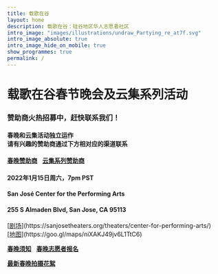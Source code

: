 ```yaml
---
title: 载歌在谷
layout: home
description: 载歌在谷：硅谷地区华人志愿者社区
intro_image: "images/illustrations/undraw_Partying_re_at7f.svg"
intro_image_absolute: true
intro_image_hide_on_mobile: true
show_programmes: true
permalink: /
---
```

# 载歌在谷春节晚会及云集系列活动
<h3>赞助商火热招募中，赶快联系我们！</h3>
<h4>春晚和云集活动独立运作<br>
请有兴趣的赞助商通过下方相对应的渠道联系</h4>
<a class="button home-button" href="/gala"><b>春晚赞助商</b></a>
&nbsp; <a class="button home-button" href="/yj"><b>云集系列赞助商</b></a>

<h4>2022年1月15日周六，7pm PST</h4>
<h4>San José Center for the Performing Arts</h4>
<h4>255 S Almaden Blvd, San Jose, CA 95113 </h4>
[<u>剧场</u>](https://sanjosetheaters.org/theaters/center-for-performing-arts/) &nbsp; [<u>地图</u>](https://goo.gl/maps/niXAKJ49jv6L1TtC6)<br>

<a class="button home-button" href="/gala"><b>春晚须知</b></a>
&nbsp; <a class="button" href="https://docs.google.com/forms/d/e/1FAIpQLSepoCkWFIVBIVNc4NdbBzf33wXHiHPQwyVty0rOycKusMG3LA/viewform"><b>春晚志愿者报名</b></a>

<a class="button home-button" id="rainbow" href="/trailer"><b>最新春晚拍摄花絮</b></a>
